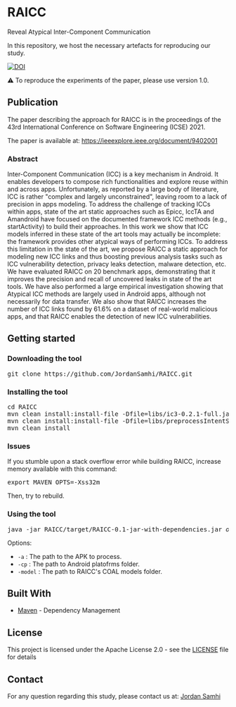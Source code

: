 # RAICC
Reveal Atypical Inter-Component Communication

In this repository, we host the necessary artefacts for reproducing our study.

[![DOI](https://zenodo.org/badge/254038125.svg)](https://zenodo.org/badge/latestdoi/254038125)

:warning: To reproduce the experiments of the paper, please use version 1.0.


## Publication

The paper describing the approach for RAICC is in the proceedings of the 43rd International Conference on Software Engineering (ICSE) 2021.

The paper is available at: https://ieeexplore.ieee.org/document/9402001

### Abstract

Inter-Component Communication (ICC) is a key mechanism in Android. It enables developers to compose rich functionalities and explore reuse within and across apps. Unfortunately, as reported by a large body of literature, ICC is rather "complex and largely unconstrained", leaving room to a lack of precision in apps modeling. To address the challenge of tracking ICCs within apps, state of the art static approaches such as Epicc, IccTA and Amandroid have focused on the documented framework ICC methods (e.g., startActivity) to build their approaches. In this work we show that ICC models inferred in these state of the art tools may actually be incomplete: the framework provides other atypical ways of performing ICCs. To address this limitation in the state of the art, we propose RAICC a static approach for modeling new ICC links and thus boosting previous analysis tasks such as ICC vulnerability detection, privacy leaks detection, malware detection, etc. We have evaluated RAICC on 20 benchmark apps, demonstrating that it improves the precision and recall of uncovered leaks in state of the art tools. We have also performed a large empirical investigation showing that Atypical ICC methods are largely used in Android apps, although not necessarily for data transfer. We also show that RAICC increases the number of ICC links found by 61.6% on a dataset of real-world malicious apps, and that RAICC enables the detection of new ICC vulnerabilities. 

## Getting started

### Downloading the tool

<pre>
git clone https://github.com/JordanSamhi/RAICC.git
</pre>

### Installing the tool

<pre>
cd RAICC
mvn clean install:install-file -Dfile=libs/ic3-0.2.1-full.jar -DgroupId=edu.psu.cse.siis -DartifactId=ic3 -Dversion=0.2.1 -Dpackaging=jar
mvn clean install:install-file -Dfile=libs/preprocessIntentSender-0.1.jar -DgroupId=lu.uni.trux -DartifactId=preprocessIntentSender -Dversion=0.1 -Dpackaging=jar
mvn clean install
</pre>

### Issues

If you stumble upon a stack overflow error while building RAICC, increase memory available with this command:

<pre>
export MAVEN_OPTS=-Xss32m
</pre>

Then, try to rebuild.

### Using the tool

<pre>
java -jar RAICC/target/RAICC-0.1-jar-with-dependencies.jar <i>options</i>
</pre>

Options:

* ```-a``` : The path to the APK to process.
* ```-cp``` : The path to Android platofrms folder.
* ```-model``` : The path to RAICC's COAL models folder.

## Built With

* [Maven](https://maven.apache.org/) - Dependency Management

## License

This project is licensed under the Apache License 2.0 - see the [LICENSE](LICENSE) file for details

## Contact

For any question regarding this study, please contact us at:
[Jordan Samhi](mailto:jordan.samhi@uni.lu)
